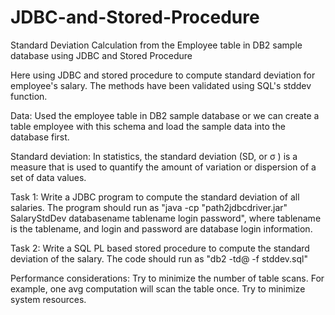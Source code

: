 # JDBC-and-Stored-Procedure
Standard Deviation Calculation from the Employee table in DB2 sample database using JDBC and Stored Procedure


Here using JDBC and stored procedure to compute standard deviation for employee's salary. The methods have been validated using SQL's stddev function. 

Data: Used the employee table in DB2 sample database or we can create a table employee with this schema and load the sample data into the database first. 

Standard deviation: In statistics, the standard deviation (SD, or σ ) is a measure that is used to quantify the amount of variation or dispersion of a set of data values.
 
Task 1: Write a JDBC program to compute the standard deviation of all salaries. The program should run as "java  -cp "path2jdbcdriver.jar" SalaryStdDev databasename tablename login password", where tablename is the tablename, and login and password are database login information.

Task 2: Write a SQL PL based stored procedure to compute the standard deviation of the salary. The code should run as "db2 -td@ -f stddev.sql"

Performance considerations: Try to minimize the number of table scans. For example, one avg computation will scan the table once. Try to minimize system resources. 
